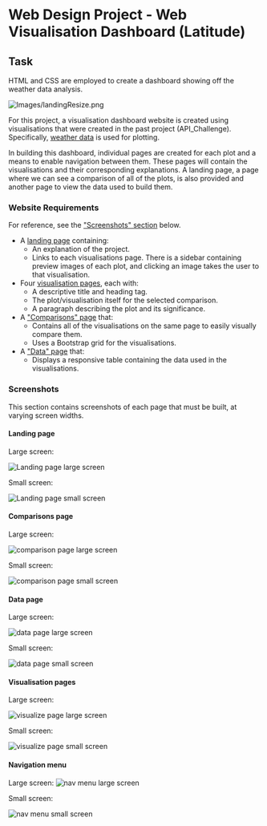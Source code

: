 # Web Design Project - Web Visualisation Dashboard (Latitude)

## Task

HTML and CSS are employed to create a dashboard showing off the weather data analysis.

![Images/landingResize.png](Images/landingResize.png)

For this project, a visualisation dashboard website is created using visualisations that were created in the past project (API_Challenge). Specifically, [weather data](Resources/cities.csv) is used for plotting.

In building this dashboard, individual pages are created for each plot and a means to enable navigation between them. These pages will contain the visualisations and their corresponding explanations. A landing page, a page where we can see a comparison of all of the plots, is also provided and another page to view the data used to build them.

### Website Requirements

For reference, see the ["Screenshots" section](#screenshots) below.

* A [landing page](#landing-page) containing:
  * An explanation of the project.
  * Links to each visualisations page. There is a sidebar containing preview images of each plot, and clicking an image takes the user to that visualisation.
* Four [visualisation pages](#visualisation-pages), each with:
  * A descriptive title and heading tag.
  * The plot/visualisation itself for the selected comparison.
  * A paragraph describing the plot and its significance.
* A ["Comparisons" page](#comparisons-page) that:
  * Contains all of the visualisations on the same page to easily visually compare them.
  * Uses a Bootstrap grid for the visualisations.
* A ["Data" page](#data-page) that:
  * Displays a responsive table containing the data used in the visualisations.
    

### Screenshots

This section contains screenshots of each page that must be built, at varying screen widths.

#### <a id="landing-page"></a>Landing page

Large screen:

![Landing page large screen](Images/landingResize.png)

Small screen:

![Landing page small screen](Images/landing-sm.png)


#### <a id="comparisons-page"></a>Comparisons page

Large screen:

![comparison page large screen](Images/comparison-lg.png)

Small screen:

![comparison page small screen](Images/comparison-sm.png)

#### <a id="data-page"></a>Data page

Large screen:

![data page large screen](Images/data-lg.png)


Small screen:

![data page small screen](Images/data-sm.png)

#### <a id="visualisation-pages"></a>Visualisation pages

Large screen:

![visualize page large screen](Images/visualize-lg.png)

Small screen:

![visualize page small screen](Images/visualize-sm.png)

#### <a id="navigation-menu"></a>Navigation menu

Large screen:
![nav menu large screen](Images/nav-lg.png)

Small screen:

![nav menu small screen](Images/nav-sm.png)